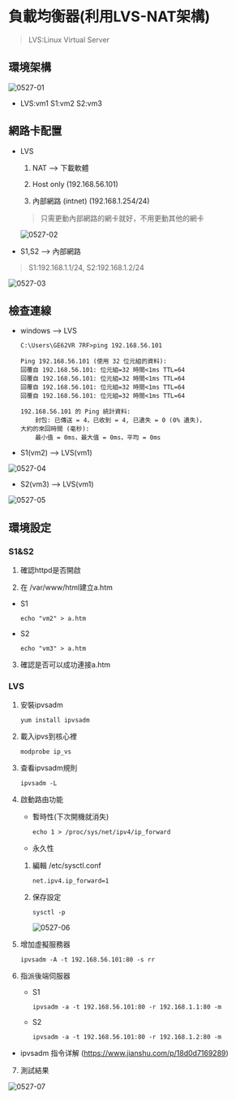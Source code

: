 # 負載均衡器(利用LVS-NAT架構)

> LVS:Linux Virtual Server

## 環境架構

![0527-01](./img/20200527/0527-01.png)

* LVS:vm1 S1:vm2 S2:vm3

## 網路卡配置

* LVS

    1. NAT --> 下載軟體

    2. Host only (192.168.56.101)

    3. 內部網路 (intnet) (192.168.1.254/24)

    > 只需更動內部網路的網卡就好，不用更動其他的網卡

    ![0527-02](./img/20200527/0527-02.png)

* S1,S2 --> 內部網路

> S1:192.168.1.1/24, S2:192.168.1.2/24

![0527-03](./img/20200527/0527-03.png)

## 檢查連線

* windows --> LVS

    ```
    C:\Users\GE62VR 7RF>ping 192.168.56.101

    Ping 192.168.56.101 (使用 32 位元組的資料):
    回覆自 192.168.56.101: 位元組=32 時間<1ms TTL=64
    回覆自 192.168.56.101: 位元組=32 時間<1ms TTL=64
    回覆自 192.168.56.101: 位元組=32 時間<1ms TTL=64
    回覆自 192.168.56.101: 位元組=32 時間<1ms TTL=64

    192.168.56.101 的 Ping 統計資料:
        封包: 已傳送 = 4，已收到 = 4, 已遺失 = 0 (0% 遺失)，
    大約的來回時間 (毫秒):
        最小值 = 0ms，最大值 = 0ms，平均 = 0ms
    ```
* S1(vm2) --> LVS(vm1)

![0527-04](./img/20200527/0527-04.png)

* S2(vm3) --> LVS(vm1)

![0527-05](./img/20200527/0527-05.png)

## 環境設定

### S1&S2

1. 確認httpd是否開啟

2. 在 /var/www/html建立a.htm

* S1

    ``` echo "vm2" > a.htm ```
* S2

    ``` echo "vm3" > a.htm ```

3. 確認是否可以成功連接a.htm

### LVS

1. 安裝ipvsadm

    ``` yum install ipvsadm ```

2. 載入ipvs到核心裡

    ``` modprobe ip_vs ```

3. 查看ipvsadm規則

    ``` ipvsadm -L ```

4. 啟動路由功能

    * 暫時性(下次開機就消失)

        ``` echo 1 > /proc/sys/net/ipv4/ip_forward ```

    * 永久性

    1. 編輯 /etc/sysctl.conf

        ``` net.ipv4.ip_forward=1 ```

    2. 保存設定

        ``` sysctl -p ```

        ![0527-06](./img/20200527/0527-06.png)

5. 增加虛擬服務器
    
    ``` ipvsadm -A -t 192.168.56.101:80 -s rr ```

6. 指派後端伺服器

    * S1

        ``` ipvsadm -a -t 192.168.56.101:80 -r 192.168.1.1:80 -m ```

    * S2

        ``` ipvsadm -a -t 192.168.56.101:80 -r 192.168.1.2:80 -m ```

* ipvsadm 指令详解 (https://www.jianshu.com/p/18d0d7169289) 

7. 測試結果

![0527-07](./img/20200527/0527-07.png)

    


